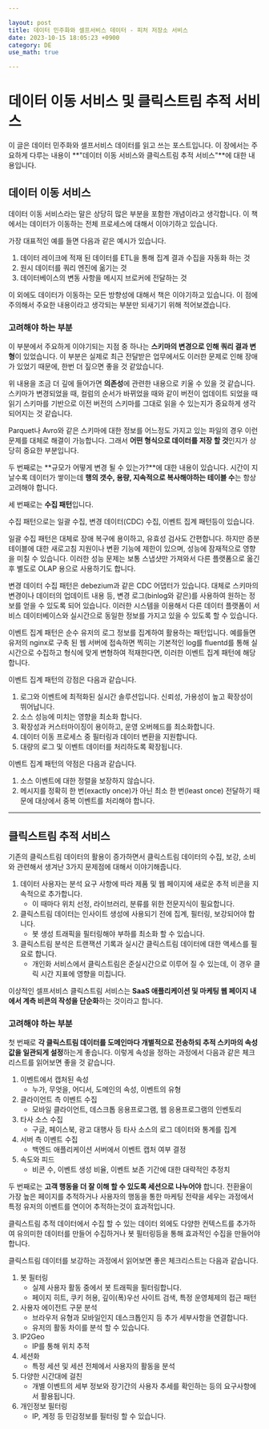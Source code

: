 ```yaml
---

layout: post
title: 데이터 민주화와 셀프서비스 데이터 - 피처 저장소 서비스
date: 2023-10-15 18:05:23 +0900
category: DE
use_math: true

---
```


# 데이터 이동 서비스 및 클릭스트림 추적 서비스

이 글은 데이터 민주화와 셀프서비스 데이터를 읽고 쓰는 포스트입니다. 이 장에서는 주요하게 다루는 내용이 **"데이터 이동 서비스와 클릭스트림 추적 서비스"**에 대한 내용입니다.

## 데이터 이동 서비스

데이터 이동 서비스라는 말은 상당히 많은 부분을 포함한 개념이라고 생각합니다. 이 책에서는 데이터가 이동하는 전체 프로세스에 대해서 이야기하고 있습니다.

가장 대표적인 예를 들면 다음과 같은 예시가 있습니다.

1. 데이터 레이크에 적재 된 데이터를 ETL을 통해 집계 결과 수집을 자동화 하는 것
2. 원시 데이터를 쿼리 엔진에 옮기는 것
3. 데이터베이스의 변동 사항을 메시지 브로커에 전달하는 것

이 외에도 데이터가 이동하는 모든 방향성에 대해서 책은 이야기하고 있습니다. 이 점에 주의해서 주요한 내용이라고 생각되는 부분만 되새기기 위해 적어보겠습니다.

### 고려해야 하는 부분

이 부분에서 주요하게 이야기되는 지점 중 하나는 **스키마의 변경으로 인해 쿼리 결과 변형**이 있었습니다. 이 부분은 실제로 최근 전달받은 업무에서도 이러한 문제로 인해 장애가 있었기 때문에, 한번 더 짚으면 좋을 것 같았습니다.

위 내용을 조금 더 깊에 들어가면 **의존성**에 관련한 내용으로 키울 수 있을 것 같습니다. 스키마가 변경되었을 때, 컬럼의 순서가 바뀌었을 때와 같이 버전이 업데이트 되었을 때 읽기 스키마를 기반으로 이전 버전의 스키마를 그대로 읽을 수 있는지가 중요하게 생각되어지는 것 같습니다.

Parquet나 Avro와 같은 스키마에 대한 정보를 어느정도 가지고 있는 파일의 경우 이런 문제를 대체로 해결이 가능합니다. 그래서 **어떤 형식으로 데이터를 저장 할 것**인지가 상당히 중요한 부분입니다.

두 번째로는 **규모가 어떻게 변경 될 수 있는가?**에 대한 내용이 있습니다. 시간이 지날수록 데이터가 쌓이는데 **행의 갯수, 용량, 지속적으로 복사해야하는 테이블 수**는 항상 고려해야 합니다.

세 번째로는 **수집 패턴**입니다.

수집 패턴으로는 일괄 수집, 변경 데이터(CDC) 수집, 이벤트 집계 패턴등이 있습니다.

일괄 수집 패턴은 대체로 장애 복구에 용이하고, 유효성 검사도 간편합니다. 하지만 증분 테이블에 대한 새로고침 지원이나 변환 기능에 제한이 있으며, 성능에 잠재적으로 영향을 미칠 수 있습니다. 이러한 성능 문제는 보통 스냅샷만 가져와서 다른 플랫폼으로 옮긴 후 별도로 OLAP 용으로 사용하기도 합니다.

변경 데이터 수집 패턴은 debezium과 같은 CDC 어댑터가 있습니다. 대체로 스키마의 변경이나 데이터의 업데이트 내용 등, 변경 로그(binlog와 같은)를 사용하여 원하는 정보를 얻을 수 있도록 되어 있습니다. 이러한 시스템을 이용해서 다른 데이터  플랫폼이 서비스 데이터베이스와 실시간으로 동일한 정보를 가지고 있을 수 있도록 할 수 있습니다.

이벤트 집계 패턴은 순수 유저의 로그 정보를 집계하여 활용하는 패턴입니다. 예를들면 유저의 nginx로 구축 된 웹 서버에 접속하면 찍히는 기본적인 log를 fluentd를 통해 실시간으로 수집하고 형식에 맞게 변형하여 적재한다면, 이러한 이벤트 집계 패턴에 해당합니다.

이벤트 집계 패턴의 강점은 다음과 같습니다.

1. 로그와 이벤트에 최적화된 실시간 솔루션입니다. 신뢰성, 가용성이 높고 확장성이 뛰어납니다.
2. 소스 성능에 미치는 영향을 최소화 합니다.
3. 확장성과 커스터마이징이 용이하고, 운영 오버헤드를 최소화합니다.
4. 데이터 이동 프로세스 중 필터링과 데이터 변환을 지원합니다.
5. 대량의 로그 및 이벤트 데이터를 처리하도록 확장됩니다.

이벤트 집계 패턴의 약점은 다음과 같습니다.

1. 소스 이벤트에 대한 정렬을 보장하지 않습니다.
2. 메시지를 정확히 한 번(exactly once)가 아닌 최소 한 번(least once) 전달하기 때문에 대상에서 중복 이벤트를 처리해야 합니다.

---

## 클릭스트림 추적 서비스

기존의 클릭스트림 데이터의 활용이 증가하면서 클릭스트림 데이터의 수집, 보강, 소비와 관련해서 생겨난 3가지 문제점에 대해서 이야기해줍니다.

1. 데이터 사용자는 분석 요구 사항에 따라 제품 및 웹 페이지에 새로운 추적 비콘을 지속적으로 추가합니다.
	- 이 때마다 위치 선정, 라이브러리, 분류를 위한 전문지식이 필요합니다.
2. 클릭스트림 데이터는 인사이트 생성에 사용되기 전에 집계, 필터링, 보강되어야 합니다.
	- 봇 생성 트래픽을 필터링해야 부하를 최소화 할 수 있습니다.
3. 클릭스트림 분석은 트랜잭션 기록과 실시간 클릭스트림 데이터에 대한 액세스를 필요로 합니다.
	- 개인화 서비스에서 클릭스트림은 준실시간으로 이루어 질 수 있는데, 이 경우 클릭 시간 지표에 영향을 미칩니다.

이상적인 셀프서비스 클릭스트림 서비스는 **SaaS 애플리케이션 및 마케팅 웹 페이지 내에서 계측 비콘의 작성을 단순화**하는 것이라고 합니다.

### 고려해야 하는 부분

첫 번째로 **각 클릭스트림 데이터를 도메인마다 개별적으로 전송하되 추적 스키마의 속성 값을 일관되게 설정**하는게 좋습니다. 이렇게 속성을 정하는 과정에서 다음과 같은 체크리스트를 읽어보면 좋을 것 같습니다.

1. 이벤트에서 캡처된 속성
	- 누가, 무엇을, 어디서, 도메인의 속성, 이벤트의 유형
2. 클라이언트 측 이벤트 수집
	- 모바일 클라이언트, 데스크톱 응용프로그램, 웹 응용프로그램의 인벤토리
3. 타사 소스 수집
	- 구글, 페이스북, 광고 대행사 등 타사 소스의 로그 데이터와 통계를 집계
4. 서버 측 이벤트 수집
	- 백엔드 애플리케이션 서버에서 이벤트 캡처 여부 결정
5. 속도와 피드
	- 비콘 수, 이벤트 생성 비율, 이벤트 보존 기간에 대한 대략적인 추정치

두 번째로는 **고객 행동을 더 잘 이해 할 수 있도록 세션으로 나누어야** 합니다. 전환율이 가장 높은 페이지를 추적하거나 사용자의 행동을 통한 마케팅 전략을 세우는 과정에서 특정 유저의 이벤트를 연이어 추적하는것이 효과적입니다.

클릭스트림 추적 데이터에서 수집 할 수 있는 데이터 외에도 다양한 컨텍스트를 추가하여 유의미한 데이터를 만들어 수집하거나 봇 필터링등을 통해 효과적인 수집을 만들어야 합니다.

클릭스트림 데이터를 보강하는 과정에서 읽어보면 좋은 체크리스트는 다음과 같습니다.

1. 봇 필터링
	- 실제 사용자 활동 중에서 봇 트래픽을 필터링합니다.
	- 페이지 히트, 쿠키 허용, 깊이(폭)우선 사이트 검색, 특정 운영체제의 접근 패턴
2. 사용자 에이전트 구문 분석
	- 브라우저 유형과 모바일인지 데스크톱인지 등 추가 세부사항을 연결합니다.
	- 유저의 활동 차이를 분석 할 수 있습니다.
3. IP2Geo
	- IP를 통해 위치 추적
4. 세션화
	- 특정 세션 및 세션 전체에서 사용자의 활동을 분석
5. 다양한 시간대에 걸친
	- 개별 이벤트의 세부 정보와 장기간의 사용자 추세를 확인하는 등의 요구사항에서 활용됩니다.
6. 개인정보 필터링
	- IP, 계정 등 민감정보를 필터링 할 수 있습니다.





